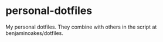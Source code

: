 # personal-dotfiles
My personal dotfiles.  They combine with others in the script at benjaminoakes/dotfiles.
